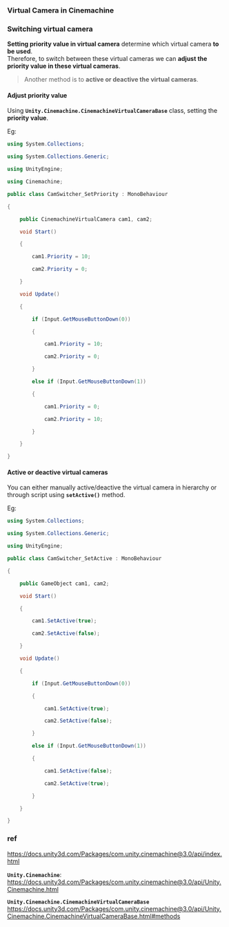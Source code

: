 ### Virtual Camera in Cinemachine


### Switching virtual camera

**Setting priority value in virtual camera** determine which virtual camera **to be used**. \
Therefore, to switch between these virtual cameras we can **adjust the priority value in these virtual cameras**. 

> Another method is to **active or deactive the virtual cameras**. 



#### Adjust priority value

Using **`Unity.Cinemachine.CinemachineVirtualCameraBase`** class, setting the **priority value**.

Eg:

```cs
using System.Collections;

using System.Collections.Generic;

using UnityEngine;

using Cinemachine;

public class CamSwitcher_SetPriority : MonoBehaviour

{

    public CinemachineVirtualCamera cam1, cam2;

    void Start()

    {

        cam1.Priority = 10;

        cam2.Priority = 0;

    }

    void Update()

    {

        if (Input.GetMouseButtonDown(0))

        {

            cam1.Priority = 10;

            cam2.Priority = 0;

        }

        else if (Input.GetMouseButtonDown(1))

        {

            cam1.Priority = 0;

            cam2.Priority = 10;

        }

    }

}

```

#### Active or deactive virtual cameras
You can either manually active/deactive the virtual camera in hierarchy or through script using **`setActive()`** method.


Eg:

```cs
using System.Collections;

using System.Collections.Generic;

using UnityEngine;

public class CamSwitcher_SetActive : MonoBehaviour

{

    public GameObject cam1, cam2;

    void Start()

    {

        cam1.SetActive(true);

        cam2.SetActive(false);

    }

    void Update()

    {

        if (Input.GetMouseButtonDown(0))

        {

            cam1.SetActive(true);

            cam2.SetActive(false);

        }

        else if (Input.GetMouseButtonDown(1))

        {

            cam1.SetActive(false);

            cam2.SetActive(true);

        }

    }

}
```




### ref

https://docs.unity3d.com/Packages/com.unity.cinemachine@3.0/api/index.html

**`Unity.Cinemachine`**: \
https://docs.unity3d.com/Packages/com.unity.cinemachine@3.0/api/Unity.Cinemachine.html

**`Unity.Cinemachine.CinemachineVirtualCameraBase`**
https://docs.unity3d.com/Packages/com.unity.cinemachine@3.0/api/Unity.Cinemachine.CinemachineVirtualCameraBase.html#methods

